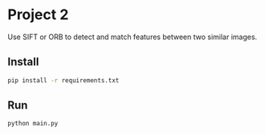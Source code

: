 # Project 2

Use SIFT or ORB to detect and match features between two similar images.

## Install
```sh
pip install -r requirements.txt
```

## Run
```sh
python main.py
```